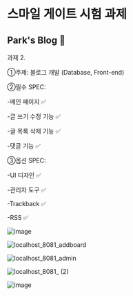 # 스마일 게이트 시험 과제

## Park's Blog 🎉

과제 2.

①주제: 블로그 개발 (Database, Front-end)

②필수 SPEC:

-메인 페이지 ✅

-글 쓰기 수정 기능 ✅

-글 목록 삭제 기능 ✅

-댓글 기능 ✅

③옵션 SPEC:

-UI 디자인 ✅

-관리자 도구 ✅

-Trackback ✅

-RSS ✅

![image](https://user-images.githubusercontent.com/66015002/140310847-fcf274a2-5ed2-4736-864b-29936db8c2c5.png)


![localhost_8081_addboard](https://user-images.githubusercontent.com/66015002/140310920-b5654db8-4ea9-4ce9-928e-82bd5d233eb9.png)


![localhost_8081_admin](https://user-images.githubusercontent.com/66015002/140310974-f7e0c47e-43d8-43d6-85dc-7623333428ac.png)


![localhost_8081_ (2)](https://user-images.githubusercontent.com/66015002/140311047-441735f3-b174-47de-b722-842e4160665f.png)


![image](https://user-images.githubusercontent.com/66015002/140311107-2adeca68-ad24-481b-9219-ada89425fa8f.png)


